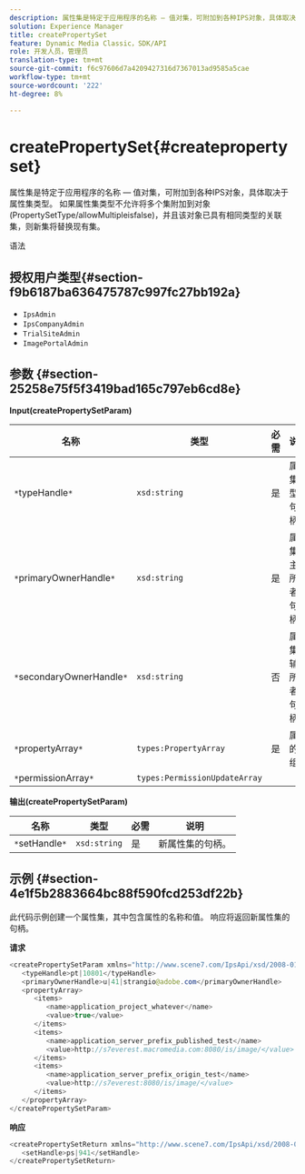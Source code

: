 ```yaml
---
description: 属性集是特定于应用程序的名称 — 值对集，可附加到各种IPS对象，具体取决于属性集类型。 如果属性集类型不允许将多个集附加到对象(PropertySetType/allowMultipleisfalse)，并且该对象已具有相同类型的关联集，则新集将替换现有集。
solution: Experience Manager
title: createPropertySet
feature: Dynamic Media Classic，SDK/API
role: 开发人员，管理员
translation-type: tm+mt
source-git-commit: f6c97606d7a4209427316d7367013ad9585a5cae
workflow-type: tm+mt
source-wordcount: '222'
ht-degree: 8%

---
```



# createPropertySet{#createpropertyset}

属性集是特定于应用程序的名称 — 值对集，可附加到各种IPS对象，具体取决于属性集类型。 如果属性集类型不允许将多个集附加到对象(PropertySetType/allowMultipleisfalse)，并且该对象已具有相同类型的关联集，则新集将替换现有集。

语法

## 授权用户类型{#section-f9b6187ba636475787c997fc27bb192a}

* `IpsAdmin`
* `IpsCompanyAdmin`
* `TrialSiteAdmin`
* `ImagePortalAdmin`

## 参数 {#section-25258e75f5f3419bad165c797eb6cd8e}

**Input(createPropertySetParam)**

| 名称 | 类型 | 必需 | 说明 |
|---|---|---|---|
| `*`typeHandle`*` | `xsd:string` | 是 | 属性集类型的句柄。 |
| `*`primaryOwnerHandle`*` | `xsd:string` | 是 | 属性集的主要所有者的句柄。 |
| `*`secondaryOwnerHandle`*` | `xsd:string` | 否 | 属性集的辅助所有者的句柄。 |
| `*`propertyArray`*` | `types:PropertyArray` | 是 | 属性的数组。 |
| `*`permissionArray`*` | `types:PermissionUpdateArray` |  |  |

**输出(createPropertySetParam)**

| 名称 | 类型 | 必需 | 说明 |
|---|---|---|---|
| `*`setHandle`*` | `xsd:string` | 是 | 新属性集的句柄。 |

## 示例 {#section-4e1f5b2883664bc88f590fcd253df22b}

此代码示例创建一个属性集，其中包含属性的名称和值。 响应将返回新属性集的句柄。

**请求**

```java
<createPropertySetParam xmlns="http://www.scene7.com/IpsApi/xsd/2008-01-15">
   <typeHandle>pt|10801</typeHandle>
   <primaryOwnerHandle>u|41|strangio@adobe.com</primaryOwnerHandle>
   <propertyArray>
      <items>
         <name>application_project_whatever</name>
         <value>true</value>
      </items>
      <items>
         <name>application_server_prefix_published_test</name>
         <value>http://s7everest.macromedia.com:8080/is/image/</value>
      </items>
      <items>
         <name>application_server_prefix_origin_test</name>
         <value>http://s7everest:8080/is/image/</value>
      </items>
   </propertyArray>
</createPropertySetParam>
```

**响应**

```java
<createPropertySetReturn xmlns="http://www.scene7.com/IpsApi/xsd/2008-01-15">
   <setHandle>ps|941</setHandle>
</createPropertySetReturn>
```

